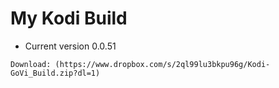 # My Kodi Build
-  Current version 0.0.51
```
Download: (https://www.dropbox.com/s/2ql99lu3bkpu96g/Kodi-GoVi_Build.zip?dl=1)
```
